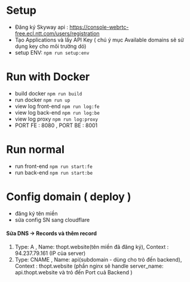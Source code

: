 # Setup
- Đăng ký Skyway api : https://console-webrtc-free.ecl.ntt.com/users/registration
- Tạo Applications và lấy API Key ( chú ý mục Available domains sẽ sử dụng key cho môi trường dó)
- setup ENV: `npm run setup:env`
# Run with Docker
- build docker `npm run build`
- run docker `npm run up`
- view log front-end  `npm run log:fe`
- view log back-end  `npm run log:be`
- view log proxy  `npm run log:proxy`
- PORT FE : 8080 , PORT BE : 8001
# Run normal
- run front-end `npm run start:fe`
- run back-end `npm run start:be`

# Config domain ( deploy )
- đăng ký tên miền
- sửa config SN sang cloudflare
#### Sửa DNS -> Records và thêm record
1. Type: A , Name: thopt.website(tên miền đã đăng ký), Context : 94.237.79.161 (IP của server)
2. Type: CNAME , Name: api(subdomain - dùng cho trỏ đến backend), Context : thopt.website (phần nginx sẽ handle server_name: api.thopt.website và trỏ đến Port cuả Backend  )
